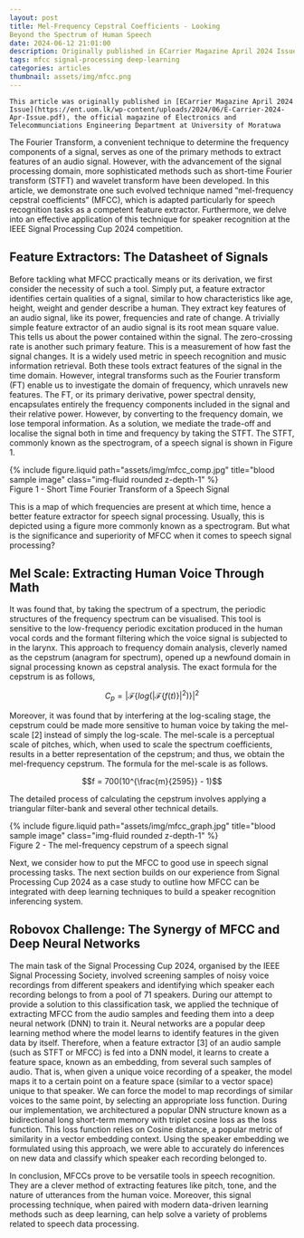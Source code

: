 ```yaml
---
layout: post
title: Mel-Frequency Cepstral Coefficients - Looking
Beyond the Spectrum of Human Speech
date: 2024-06-12 21:01:00
description: Originally published in ECarrier Magazine April 2024 Issue
tags: mfcc signal-processing deep-learning
categories: articles
thumbnail: assets/img/mfcc.png
---
```


`This article was originally published in [ECarrier Magazine April 2024 Issue](https://ent.uom.lk/wp-content/uploads/2024/06/E-Carrier-2024-Apr-Issue.pdf), the official magazine of Electronics and Telecommunciations Engineering Department at University of Moratuwa`

The Fourier Transform, a convenient technique to determine the frequency components of a signal, serves as one of the primary methods to extract features of an audio signal. However, with the advancement of the signal processing domain, more sophisticated methods such as short-time Fourier transform (STFT) and wavelet transform have been developed. In this article, we demonstrate one such evolved technique named “mel-frequency cepstral coefficients” (MFCC), which is adapted particularly for speech recognition tasks as a competent feature extractor. Furthermore, we delve into an effective application of this technique for speaker recognition at the IEEE Signal Processing Cup 2024 competition.

## Feature Extractors: The Datasheet of Signals

Before tackling what MFCC practically means or its derivation, we first consider the necessity of such a tool. Simply put, a feature extractor identifies certain qualities of a signal, similar to how characteristics like age, height, weight  and gender describe a human. They extract key features of an audio signal, like its power, frequencies and rate of change. A trivially simple feature extractor of an audio signal is its root mean square value. This tells us about the power contained within the signal. The zero-crossing rate is another such primary feature. This is a measurement of how fast the signal changes. It is a widely used metric in speech recognition and music information retrieval. Both these tools extract features of the signal in the time domain. However, integral transforms such as the Fourier transform (FT) enable us to investigate the domain of frequency, which unravels new features. The FT, or its primary derivative, power spectral density, encapsulates entirely the frequency components included in the signal and their relative power. However, by converting to the frequency domain, we lose temporal information. As a solution, we mediate the trade-off and localise the signal both in time and frequency by taking the STFT. The STFT, commonly known as the spectrogram, of a speech signal is shown in Figure 1.

<div class="row justify-content-sm-center">
    <div class="col-sm mt-3 mt-md-0">
        {% include figure.liquid path="assets/img/mfcc_comp.jpg" title="blood sample image" class="img-fluid rounded z-depth-1" %}
    </div>
</div>
<div class="caption">
    Figure 1 - Short Time Fourier Transform of a Speech Signal
</div>

This is a map of which frequencies are present at which time, hence a better feature extractor for speech signal processing. Usually, this is depicted using a figure more commonly known as a spectrogram. But what is the significance and superiority of MFCC when it comes to speech signal processing?

## Mel Scale: Extracting Human Voice Through Math

It was found that, by taking the spectrum of a spectrum, the periodic structures of the frequency spectrum can be visualised. This tool is sensitive to the low-frequency periodic excitation produced in the human vocal cords and the formant filtering which the voice signal is subjected to in the larynx. This approach to frequency domain analysis, cleverly named as the cepstrum (anagram for spectrum), opened up a newfound domain in signal processing known as cepstral analysis. The exact formula for the cepstrum is as follows,

$$C_p = |\mathcal{F}\{log(|\mathcal{F}\{f(t)\}|^2)\}|^2$$

Moreover, it was found that by interfering at the log-scaling stage, the cepstrum could be made more sensitive to human voice by taking the mel-scale [2] instead of simply the log-scale. The mel-scale is a perceptual scale of pitches, which, when used to scale the spectrum coefficients, results in a better representation of the cepstrum; and thus, we obtain the mel-frequency cepstrum. The formula for the mel-scale is as follows.

$$f = 700(10^{\frac{m}{2595}} - 1)$$

The detailed process of calculating the cepstrum involves applying a triangular filter-bank and several other technical details.

<div class="row justify-content-sm-center">
    <div class="col-sm mt-3 mt-md-0">
        {% include figure.liquid path="assets/img/mfcc_graph.jpg" title="blood sample image" class="img-fluid rounded z-depth-1" %}
    </div>
</div>
<div class="caption">
    Figure 2 - The mel-frequency cepstrum of a speech signal
</div>

Next, we consider how to put the MFCC to good use in speech signal processing tasks. The next section builds on our experience from Signal Processing Cup 2024 as a case study to outline how MFCC can be integrated with deep learning techniques to build a speaker recognition inferencing system.

## Robovox Challenge: The Synergy of MFCC and Deep Neural Networks

The main task of the Signal Processing Cup 2024, organised by the IEEE Signal Processing Society, involved screening samples of noisy voice recordings from different speakers and identifying which speaker each recording belongs to from a pool of 71 speakers. During our attempt to provide a solution to this classification task, we applied the technique of extracting MFCC from the audio samples and feeding them into a deep neural network (DNN) to train it. Neural networks are a popular deep learning method where the model learns to identify features in the given data by itself. Therefore, when a feature extractor [3] of an audio sample (such as STFT or MFCC) is fed into a DNN model, it learns to create a feature space, known as an embedding, from several such samples of audio. That is, when given a unique voice recording of a speaker, the model maps it to a certain point on a feature space (similar to a vector space) unique to that speaker. We can force the model to map recordings of similar voices to the same point, by selecting an appropriate loss function. During our implementation, we architectured a popular DNN structure known as a bidirectional long short-term memory with triplet cosine loss as the loss function. This loss function relies on Cosine distance, a popular metric of similarity in a vector embedding context. Using the speaker embedding we formulated using this approach, we were able to accurately do inferences on new data and classify which speaker each recording belonged to. 

In conclusion, MFCCs prove to be versatile tools in speech recognition. They are a clever method of extracting features like pitch, tone, and the nature of utterances from the human voice. Moreover, this signal processing technique, when paired with modern data-driven learning methods such as deep learning, can help solve a variety of problems related to speech data processing.


